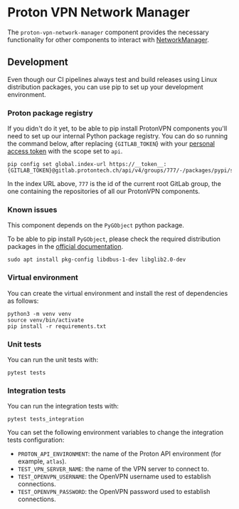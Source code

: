 # Proton VPN Network Manager

The `proton-vpn-network-manager` component provides the necessary functionality for other components to interact with
[NetworkManager](https://www.networkmanager.dev).

## Development

Even though our CI pipelines always test and build releases using Linux distribution packages,
you can use pip to set up your development environment.

### Proton package registry

If you didn't do it yet, to be able to pip install ProtonVPN components you'll
need to set up our internal Python package registry. You can do so running the
command below, after replacing `{GITLAB_TOKEN`} with your
[personal access token](https://gitlab.protontech.ch/help/user/profile/personal_access_tokens.md)
with the scope set to `api`.

```shell
pip config set global.index-url https://__token__:{GITLAB_TOKEN}@gitlab.protontech.ch/api/v4/groups/777/-/packages/pypi/simple
```

In the index URL above, `777` is the id of the current root GitLab group,
the one containing the repositories of all our ProtonVPN components.

### Known issues

This component depends on the `PyGObject` python package.

To be able to pip install `PyGObject`, please check the required distribution packages in the
[official documentation](https://pygobject.readthedocs.io/en/latest/devguide/dev_environ.html).

```shell
sudo apt install pkg-config libdbus-1-dev libglib2.0-dev
```

### Virtual environment

You can create the virtual environment and install the rest of dependencies as follows:

```shell
python3 -m venv venv
source venv/bin/activate
pip install -r requirements.txt
```

### Unit tests

You can run the unit tests with:

```shell
pytest tests
```

### Integration tests

You can run the integration tests with:

```shell
pytest tests_integration
```

You can set the following environment variables to change the integration tests configuration:

* `PROTON_API_ENVIRONMENT`: the name of the Proton API environment (for example, `atlas`).
* `TEST_VPN_SERVER_NAME`: the name of the VPN server to connect to.
* `TEST_OPENVPN_USERNAME`: the OpenVPN username used to establish connections.
* `TEST_OPENVPN_PASSWORD`: the OpenVPN password used to establish connections.
